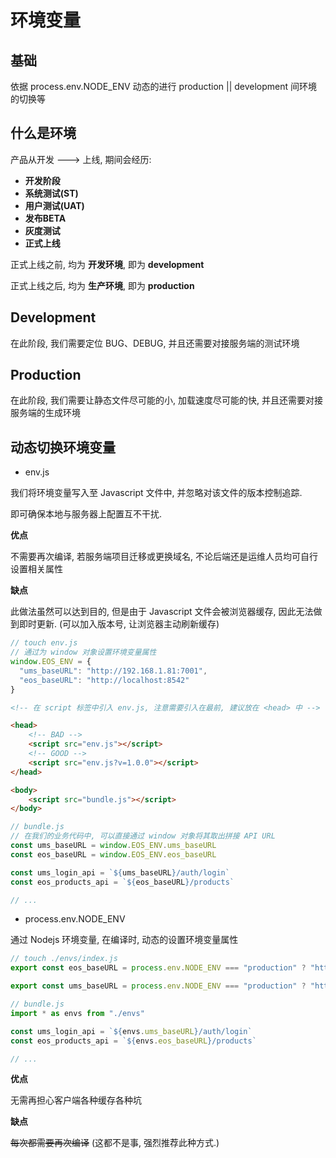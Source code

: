 # 环境变量

## 基础

依据 process.env.NODE_ENV 动态的进行 production || development 间环境的切换等

## 什么是环境

产品从开发 ---> 上线, 期间会经历:

- **开发阶段**
- **系统测试(ST)**
- **用户测试(UAT)**
- **发布BETA**
- **灰度测试**
- **正式上线**

正式上线之前, 均为 **开发环境**, 即为 **development**

正式上线之后, 均为 **生产环境**, 即为 **production**

## Development

在此阶段, 我们需要定位 BUG、DEBUG, 并且还需要对接服务端的测试环境

## Production

在此阶段, 我们需要让静态文件尽可能的小, 加载速度尽可能的快, 并且还需要对接服务端的生成环境

## 动态切换环境变量

- env.js

我们将环境变量写入至 Javascript 文件中, 并忽略对该文件的版本控制追踪.

即可确保本地与服务器上配置互不干扰.

**优点**

不需要再次编译, 若服务端项目迁移或更换域名, 不论后端还是运维人员均可自行设置相关属性

**缺点**

此做法虽然可以达到目的, 但是由于 Javascript 文件会被浏览器缓存, 因此无法做到即时更新.
(可以加入版本号, 让浏览器主动刷新缓存)

```js
// touch env.js
// 通过为 window 对象设置环境变量属性
window.EOS_ENV = {
  "ums_baseURL": "http://192.168.1.81:7001",
  "eos_baseURL": "http://localhost:8542"
}
```

```html
<!-- 在 script 标签中引入 env.js, 注意需要引入在最前, 建议放在 <head> 中 -->

<head>
    <!-- BAD -->
    <script src="env.js"></script>
    <!-- GOOD -->
    <script src="env.js?v=1.0.0"></script>
</head>

<body>
    <script src="bundle.js"></script>
</body>
```

```js
// bundle.js
// 在我们的业务代码中, 可以直接通过 window 对象将其取出拼接 API URL
const ums_baseURL = window.EOS_ENV.ums_baseURL
const eos_baseURL = window.EOS_ENV.eos_baseURL

const ums_login_api = `${ums_baseURL}/auth/login`
const eos_products_api = `${eos_baseURL}/products`

// ...
```

- process.env.NODE_ENV

通过 Nodejs 环境变量, 在编译时, 动态的设置环境变量属性

```js
// touch ./envs/index.js
export const eos_baseURL = process.env.NODE_ENV === "production" ? "http://prod.eos.gvt.com" : "http://localhost:8541"

export const ums_baseURL = process.env.NODE_ENV === "production" ? "http://prod.ums.gvt.com" : "http://192.168.1.81:7001"

```

```js
// bundle.js
import * as envs from "./envs"

const ums_login_api = `${envs.ums_baseURL}/auth/login`
const eos_products_api = `${envs.eos_baseURL}/products`

// ...
```

**优点**

无需再担心客户端各种缓存各种坑

**缺点**

~~每次都需要再次编译~~ (这都不是事, 强烈推荐此种方式.)